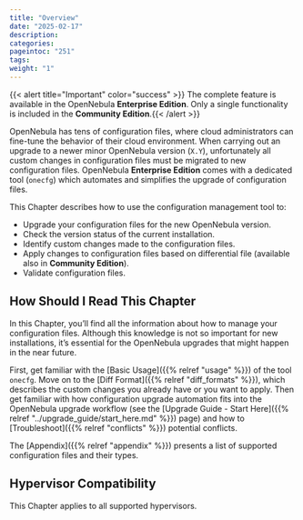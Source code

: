 ```yaml
---
title: "Overview"
date: "2025-02-17"
description:
categories:
pageintoc: "251"
tags:
weight: "1"
---
```


<a id="cfg-overview"></a>

<!--# Overview -->

{{< alert title="Important" color="success" >}}
The complete feature is available in the OpenNebula **Enterprise Edition**. Only a single functionality is included in the **Community Edition**.{{< /alert >}}

OpenNebula has tens of configuration files, where cloud administrators can fine-tune the behavior of their cloud environment. When carrying out an upgrade to a newer minor OpenNebula version (`X.Y`), unfortunately all custom changes in configuration files must be migrated to new configuration files. OpenNebula **Enterprise Edition** comes with a dedicated tool (`onecfg`) which automates and simplifies the upgrade of configuration files.

This Chapter describes how to use the configuration management tool to:

- Upgrade your configuration files for the new OpenNebula version.
- Check the version status of the current installation.
- Identify custom changes made to the configuration files.
- Apply changes to configuration files based on differential file (available also in **Community Edition**).
- Validate configuration files.

## How Should I Read This Chapter

In this Chapter, you’ll find all the information about how to manage your configuration files. Although this knowledge is not so important for new installations, it’s essential for the OpenNebula upgrades that might happen in the near future.

First, get familiar with the [Basic Usage]({{% relref "usage" %}}) of the tool `onecfg`. Move on to the [Diff Format]({{% relref "diff_formats" %}}), which describes the custom changes you already have or you want to apply. Then get familiar with how configuration upgrade automation fits into the OpenNebula upgrade workflow (see the [Upgrade Guide - Start Here]({{% relref "../upgrade_guide/start_here.md" %}}) page) and how to [Troubleshoot]({{% relref "conflicts" %}}) potential conflicts.

The [Appendix]({{% relref "appendix" %}}) presents a list of supported configuration files and their types.

## Hypervisor Compatibility

This Chapter applies to all supported hypervisors.
